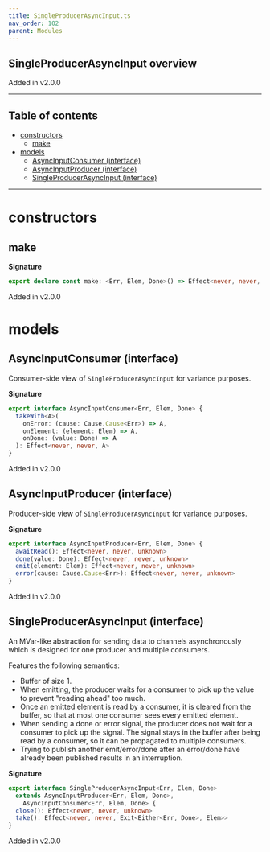 ```yaml
---
title: SingleProducerAsyncInput.ts
nav_order: 102
parent: Modules
---
```


## SingleProducerAsyncInput overview

Added in v2.0.0

---

<h2 class="text-delta">Table of contents</h2>

- [constructors](#constructors)
  - [make](#make)
- [models](#models)
  - [AsyncInputConsumer (interface)](#asyncinputconsumer-interface)
  - [AsyncInputProducer (interface)](#asyncinputproducer-interface)
  - [SingleProducerAsyncInput (interface)](#singleproducerasyncinput-interface)

---

# constructors

## make

**Signature**

```ts
export declare const make: <Err, Elem, Done>() => Effect<never, never, SingleProducerAsyncInput<Err, Elem, Done>>
```

Added in v2.0.0

# models

## AsyncInputConsumer (interface)

Consumer-side view of `SingleProducerAsyncInput` for variance purposes.

**Signature**

```ts
export interface AsyncInputConsumer<Err, Elem, Done> {
  takeWith<A>(
    onError: (cause: Cause.Cause<Err>) => A,
    onElement: (element: Elem) => A,
    onDone: (value: Done) => A
  ): Effect<never, never, A>
}
```

Added in v2.0.0

## AsyncInputProducer (interface)

Producer-side view of `SingleProducerAsyncInput` for variance purposes.

**Signature**

```ts
export interface AsyncInputProducer<Err, Elem, Done> {
  awaitRead(): Effect<never, never, unknown>
  done(value: Done): Effect<never, never, unknown>
  emit(element: Elem): Effect<never, never, unknown>
  error(cause: Cause.Cause<Err>): Effect<never, never, unknown>
}
```

Added in v2.0.0

## SingleProducerAsyncInput (interface)

An MVar-like abstraction for sending data to channels asynchronously which is
designed for one producer and multiple consumers.

Features the following semantics:

- Buffer of size 1.
- When emitting, the producer waits for a consumer to pick up the value to
  prevent "reading ahead" too much.
- Once an emitted element is read by a consumer, it is cleared from the
  buffer, so that at most one consumer sees every emitted element.
- When sending a done or error signal, the producer does not wait for a
  consumer to pick up the signal. The signal stays in the buffer after
  being read by a consumer, so it can be propagated to multiple consumers.
- Trying to publish another emit/error/done after an error/done have
  already been published results in an interruption.

**Signature**

```ts
export interface SingleProducerAsyncInput<Err, Elem, Done>
  extends AsyncInputProducer<Err, Elem, Done>,
    AsyncInputConsumer<Err, Elem, Done> {
  close(): Effect<never, never, unknown>
  take(): Effect<never, never, Exit<Either<Err, Done>, Elem>>
}
```

Added in v2.0.0
